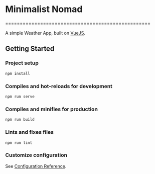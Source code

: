 # Minimalist Nomad
==================================================

 A simple Weather App, built on [VueJS].

[VueJS]: https://vuejs.org/

## Getting Started
### Project setup
```
npm install
```

### Compiles and hot-reloads for development
```
npm run serve
```

### Compiles and minifies for production
```
npm run build
```

### Lints and fixes files
```
npm run lint
```

### Customize configuration
See [Configuration Reference](https://cli.vuejs.org/config/).
